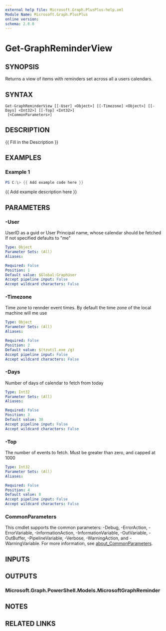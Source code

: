 ```yaml
---
external help file: Microsoft.Graph.PlusPlus-help.xml
Module Name: Microsoft.Graph.PlusPlus
online version:
schema: 2.0.0
---
```


# Get-GraphReminderView

## SYNOPSIS
Returns a view of items with reminders set across all a users calendars.

## SYNTAX

```
Get-GraphReminderView [[-User] <Object>] [[-Timezone] <Object>] [[-Days] <Int32>] [[-Top] <Int32>]
 [<CommonParameters>]
```

## DESCRIPTION
{{ Fill in the Description }}

## EXAMPLES

### Example 1
```powershell
PS C:\> {{ Add example code here }}
```

{{ Add example description here }}

## PARAMETERS

### -User
UserID as a guid or User Principal name, whose calendar should be fetched If not specified defaults to "me"

```yaml
Type: Object
Parameter Sets: (All)
Aliases:

Required: False
Position: 1
Default value: $Global:GraphUser
Accept pipeline input: False
Accept wildcard characters: False
```

### -Timezone
Time zone to rennder event times.
By default the time zone of the local machine will me use

```yaml
Type: Object
Parameter Sets: (All)
Aliases:

Required: False
Position: 2
Default value: $(tzutil.exe /g)
Accept pipeline input: False
Accept wildcard characters: False
```

### -Days
Number of days of calendar to fetch from today

```yaml
Type: Int32
Parameter Sets: (All)
Aliases:

Required: False
Position: 3
Default value: 30
Accept pipeline input: False
Accept wildcard characters: False
```

### -Top
The number of events to fetch.
Must be greater than zero, and capped at 1000

```yaml
Type: Int32
Parameter Sets: (All)
Aliases:

Required: False
Position: 4
Default value: 0
Accept pipeline input: False
Accept wildcard characters: False
```

### CommonParameters
This cmdlet supports the common parameters: -Debug, -ErrorAction, -ErrorVariable, -InformationAction, -InformationVariable, -OutVariable, -OutBuffer, -PipelineVariable, -Verbose, -WarningAction, and -WarningVariable. For more information, see [about_CommonParameters](http://go.microsoft.com/fwlink/?LinkID=113216).

## INPUTS

## OUTPUTS

### Microsoft.Graph.PowerShell.Models.MicrosoftGraphReminder
## NOTES

## RELATED LINKS
